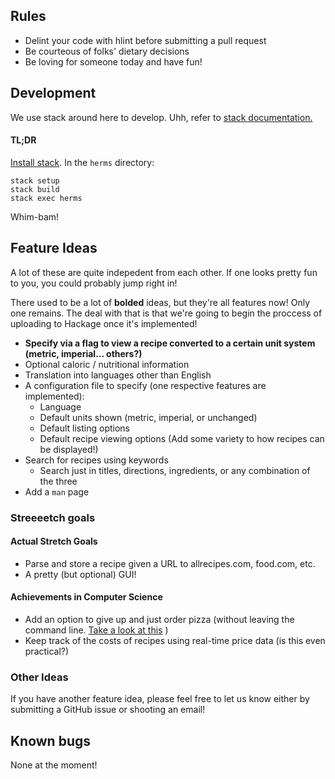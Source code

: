 ## Rules
 - Delint your code with hlint before submitting a pull request
 - Be courteous of folks' dietary decisions
 - Be loving for someone today and have fun!

## Development
We use stack around here to develop. Uhh, refer to [stack documentation.](https://docs.haskellstack.org/en/stable/GUIDE/)
#### TL;DR
[Install stack](https://docs.haskellstack.org/en/stable/install_and_upgrade/). In the `herms` directory:
```
stack setup
stack build
stack exec herms
```
Whim-bam! 

## Feature Ideas

A lot of these are quite indepedent from each other. If one looks pretty fun to you, you could probably jump right in!

There used to be a lot of **bolded** ideas, but they're all features now! Only one remains. The deal with that is that we're going to begin the proccess of uploading to Hackage once it's implemented!

- **Specify via a flag to view a recipe converted to a certain unit system (metric, imperial... others?)**
- Optional caloric / nutritional information
- Translation into languages other than English
- A configuration file to specify (one respective features are implemented):
  - Language
  - Default units shown (metric, imperial, or unchanged)
  - Default listing options
  - Default recipe viewing options (Add some variety to how recipes can be displayed!)
- Search for recipes using keywords
  - Search just in titles, directions, ingredients, or any combination of the three
- Add a `man` page

### Streeeetch goals

#### Actual Stretch Goals
- Parse and store a recipe given a URL to allrecipes.com, food.com, etc.
- A pretty (but optional) GUI!

#### Achievements in Computer Science
- Add an option to give up and just order pizza (without leaving the command line. [Take a look at this](https://github.com/fadein/sudo_make_me_a_sandwich) )
- Keep track of the costs of recipes using real-time price data (is this even practical?)

### Other Ideas

If you have another feature idea, please feel free to let us know either by submitting a GitHub issue or shooting an email!

## Known bugs

None at the moment!
